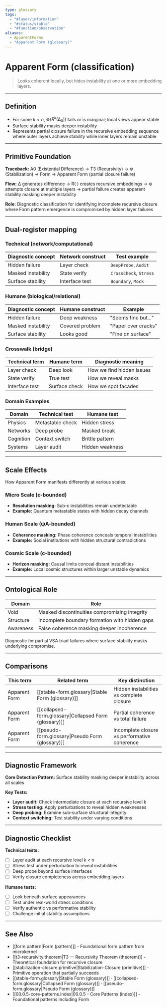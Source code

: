```yaml
---
type: glossary
tags:
  - "#layer/information"
  - "#status/stable"
  - "#function/observation"
aliases:
  - ApparentForms
  - "Apparent Form (glossary)"
---
```


# Apparent Form (classification)

> Looks coherent locally, but hides instability at one or more embedding layers.

---

## Definition

- For some $k < n$, $⊚(R^k(∆_0))$ fails or is marginal; local views appear stable
- Surface stability masks deeper instability
- Represents partial closure failure in the recursive embedding sequence where outer layers achieve stability while inner layers remain unstable

---

## Primitive Foundation

**Traceback:** A0 (Existential Difference) → T3 (Recursivity) → ⊚ (Stabilization) → Form → Apparent Form (partial closure failure)

**Flow:** ∆ generates difference → R(·) creates recursive embeddings → ⊚ attempts closure at multiple layers → partial failure creates apparent stability masking deeper instability

**Role:** Diagnostic classification for identifying incomplete recursive closure where Form pattern emergence is compromised by hidden layer failures

---

## Dual‑register mapping

### Technical (network/computational)

| Diagnostic concept | Network construct | Test example |
|-------------------|------------------|--------------|
| Hidden failure | Layer check | `DeepProbe`, `Audit` |
| Masked instability | State verify | `CrossCheck`, `Stress` |
| Surface stability | Interface test | `Boundary`, `Mock` |

### Humane (biological/relational)

| Diagnostic concept | Humane construct | Example |
|-------------------|------------------|----------|
| Hidden failure | Deep weakness | "Seems fine but..." |
| Masked instability | Covered problem | "Paper over cracks" |
| Surface stability | Looks good | "Fine on surface" |

### Crosswalk (bridge)

| Technical term | Humane term | Diagnostic meaning |
|---------------|-------------|-------------------|
| Layer check | Deep look | How we find hidden issues |
| State verify | True test | How we reveal masks |
| Interface test | Surface check | How we spot facades |

### Domain Examples

| Domain | Technical test | Humane test |
|--------|---------------|-------------|
| Physics | Metastable check | Hidden stress |
| Networks | Deep probe | Masked break |
| Cognition | Context switch | Brittle pattern |
| Systems | Layer audit | Hidden weakness |

---

## Scale Effects

How Apparent Form manifests differently at various scales:

### Micro Scale (ε-bounded)
- **Resolution masking:** Sub-ε instabilities remain undetectable
- **Example:** Quantum metastable states with hidden decay channels

### Human Scale (ψA-bounded)
- **Coherence masking:** Phase coherence conceals temporal instabilities
- **Example:** Social institutions with hidden structural contradictions

### Cosmic Scale (c-bounded)
- **Horizon masking:** Causal limits conceal distant instabilities
- **Example:** Local cosmic structures within larger unstable dynamics

---

## Ontological Role

| Domain | Role |
|--------|------|
| Void | Masked discontinuities compromising integrity |
| Structure | Incomplete boundary formation with hidden gaps |
| Awareness | False coherence masking deeper incoherence |

Diagnostic for partial VSA triad failures where surface stability masks underlying compromise.

---

## Comparisons

| This term | Related term | Key distinction |
|-----------|-------------|----------------|
| Apparent Form | [[stable-form.glossary\|Stable Form (glossary)]] | Hidden instabilities vs complete closure |
| Apparent Form | [[collapsed-form.glossary\|Collapsed Form (glossary)]] | Partial coherence vs total failure |
| Apparent Form | [[pseudo-form.glossary\|Pseudo Form (glossary)]]| Incomplete closure vs performative coherence |

---

## Diagnostic Framework

**Core Detection Pattern:** Surface stability masking deeper instability across all scales

**Key Tests:**
- **Layer audit:** Check intermediate closure at each recursive level k
- **Stress testing:** Apply perturbations to reveal hidden weaknesses
- **Deep probing:** Examine sub-surface structural integrity
- **Context switching:** Test stability under varying conditions

---

## Diagnostic Checklist

**Technical tests:**
- [ ] Layer audit at each recursive level k < n
- [ ] Stress test under perturbation to reveal instabilities
- [ ] Deep probe beyond surface interfaces
- [ ] Verify closure completeness across embedding layers

**Humane tests:**
- [ ] Look beneath surface appearances
- [ ] Test under real-world stress conditions
- [ ] Verify authentic vs performative stability
- [ ] Challenge initial stability assumptions

---

## See Also

- [[form.pattern|Form (pattern)]] - Foundational form pattern from microkernel
- [[t3-recursivity.theorem|T3 — Recursivity Theorem (theorem)]] - Theoretical foundation for recursive closure
- [[stabilization-closure.primitive|Stabilization-Closure (primitive)]] - Primitive operation that partially succeeds
- [[stable-form.glossary|Stable Form (glossary)]] · [[collapsed-form.glossary|Collapsed Form (glossary)]] · [[pseudo-form.glossary|Pseudo Form (glossary)]]
- [[00.0.5-core-patterns.index|00.0.5 - Core Patterns (index)]] - Foundational patterns including Form
